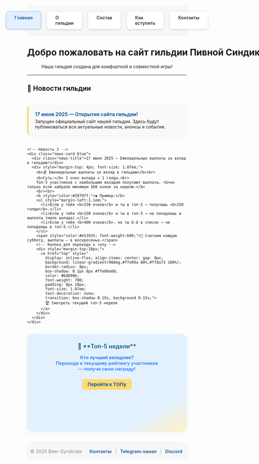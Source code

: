 <style>
.menu-nav {
  display: flex; 
  justify-content: center; 
  gap: 18px; 
  background: #f7f7f7; 
  padding: 18px 0 16px 0; 
  border-radius: 0 0 14px 14px; 
  box-shadow: 0 2px 8px #0001;
  margin-bottom: 40px;
  max-width: 700px;
  margin-left: auto;
  margin-right: auto;
}
.menu-btn {
  background: #fff;
  color: #2d2d2d;
  font-weight: 600;
  border-radius: 8px;
  padding: 10px 26px;
  text-decoration: none;
  transition: background 0.18s, box-shadow 0.18s, color 0.18s;
  box-shadow: 0 2px 6px #0002;
  border: 1px solid #ececec;
  display: inline-block;
}
.menu-btn:hover, .menu-btn:focus {
  background: #ffda73;
  border-color: #f3c143;
  color: #222;
  outline: none;
}
.menu-btn.active {
  background: #e3f1ff;
  border-color: #7dbdff;
  color: #145ba0;
}
.main-content {
  display: flex;
  justify-content: center;
  align-items: flex-start;
  gap: 36px;
  max-width: 1080px;
  margin: 0 auto;
}
.news-list {
  display: flex;
  flex-direction: column;
  gap: 24px;
  margin-top: 24px;
  max-width: 700px;
  min-width: 340px;
  flex: 2 2 0;
}
.news-card {
  background: #f9f9f9;
  border-left: 5px solid #ffda73;
  border-radius: 10px;
  box-shadow: 0 2px 8px #0001;
  padding: 18px 20px;
}
.news-card.blue {
  border-left: 5px solid #7dbdff;
}
.news-title {
  font-weight: 700;
  font-size: 1.1em;
  color: #145ba0;
}
.side-banner {
  flex: 1 1 260px;
  max-width: 300px;
  min-width: 240px;
  background: linear-gradient(150deg, #e3f1ff 80%, #fff0c0 100%);
  border-radius: 18px;
  box-shadow: 0 4px 16px #7dbdff22;
  padding: 28px 20px 20px 20px;
  margin-top: 44px;
  text-align: center;
  font-weight: 600;
  color: #15598c;
  font-size: 1.07em;
  display: flex;
  flex-direction: column;
  align-items: center;
  gap: 16px;
}
.side-banner a {
  background: #ffda73;
  color: #145ba0;
  font-weight: 700;
  border-radius: 8px;
  padding: 7px 17px;
  box-shadow: 0 2px 7px #ffe08a45;
  text-decoration: none;
  transition: background 0.13s, color 0.13s;
  margin-top: 7px;
}
.side-banner a:hover {
  background: #ffe99a;
  color: #bd890b;
}
@media (max-width: 1050px) {
  .main-content { flex-direction: column; align-items: stretch; gap: 16px; }
  .side-banner { margin-top: 0; max-width: 96vw; min-width: 0; }
}
@media (max-width: 800px) {
  .menu-nav,
  .news-list {
    max-width: 97vw;
  }
  .news-list { min-width: 0; }
}
</style>

<!-- Меню -->
<div class="menu-nav">
  <a href="/Beer-Syndicate/" class="menu-btn active">Главная</a>
  <a href="/Beer-Syndicate/about" class="menu-btn">О гильдии</a>
  <a href="/Beer-Syndicate/members" class="menu-btn">Состав</a>
  <a href="/Beer-Syndicate/recruit" class="menu-btn">Как вступить</a>
  <a href="/Beer-Syndicate/contacts" class="menu-btn">Контакты</a>
</div>

<h1 style="text-align:center; font-weight: bold; white-space:nowrap;">
  Добро пожаловать на сайт гильдии Пивной Синдикат ArcheAge!
</h1>
<div style="text-align:center; margin-bottom: 18px;">
  Наша гильдия создана для комфортной и совместной игры!
</div>

---

## 📰 Новости гильдии

<!-- Две колонки: новости + баннер -->
<div class="main-content">
  <!-- Новости -->
  <div class="news-list">
    <!-- Новость 1 -->
    <div class="news-card">
      <div class="news-title">17 июня 2025 — Открытие сайта гильдии!</div>
      <div style="margin-top: 4px;">
        Запущен официальный сайт нашей гильдии. Здесь будут публиковаться все актуальные новости, анонсы и события.
      </div>
    </div>

    <!-- Новость 2 -->
    <div class="news-card blue">
      <div class="news-title">17 июня 2025 — Еженедельные выплаты за вклад в гильдию!</div>
      <div style="margin-top: 4px; font-size: 1.07em;">
        <b>💰 Еженедельные выплаты за вклад в гильдию</b><br>
        <b>Суть:</b> 1 очко вклада = 1 голда.<br>
        Топ-5 участников с наибольшим вкладом получают выплаты, <b>но только если набрали минимум 160 очков за неделю.</b>
        <br><br>
        <b style="color:#2979ff;">◆ Пример:</b>
        <ul style="margin-left:1.1em;">
          <li>Если у тебя <b>250 очков</b> и ты в топ-5 → получишь <b>250 голды</b>.</li>
          <li>Если у тебя <b>150 очков</b> и ты в топ-5 → не попадаешь в выплаты (мало вклада).</li>
          <li>Если у тебя <b>400 очков</b>, но ты 6-й в списке → не попадаешь в топ-5.</li>
        </ul>
        <span style="color:#e53935; font-weight:600;">📅 Считаем каждую субботу, выплаты — в воскресенье.</span>
        <!-- Кнопка для перехода к топу -->
        <div style="margin-top:18px;">
          <a href="top" style="
            display: inline-flex; align-items: center; gap: 8px;
            background: linear-gradient(90deg,#ffe99a 60%,#ffda73 100%);
            border-radius: 8px;
            box-shadow: 0 2px 8px #ffe08a60;
            color: #bd890b;
            font-weight: 700;
            padding: 8px 18px;
            font-size: 1.07em;
            text-decoration: none;
            transition: box-shadow 0.15s, background 0.15s;">
            🏆 Смотреть текущий топ-5 недели
          </a>
        </div>
      </div>
    </div>
  </div>
  <!-- Баннер справа -->
  <div class="side-banner">
    <span style="font-size:1.23em;">🏅 **Топ-5 недели**</span>
    <div style="font-size:0.98em; color:#267cff;">
      <b>Кто лучший вкладчик?</b><br>
      Переходи к&nbsp;текущему рейтингу участников<br>— получи свою награду!
    </div>
    <a href="top">Перейти к ТОПу</a>
  </div>
</div>
<footer class="footer-main">
  <div class="footer-content">
    <span>© 2025 Beer-Syndicate</span>
    <span class="footer-links">
      <a href="/Beer-Syndicate/contacts">Контакты</a>
      <span>|</span>
      <a href="https://t.me/BeerSyndicate_aa" target="_blank">Telegram-канал</a>
      <span>|</span>
      <a href="https://discord.gg/wnCxVG2m" target="_blank">Discord</a>
    </span>
  </div>
</footer>

<style>
.footer-main {
  width: 100%;
  margin-top: 36px;
  background: #f7f7f7;
  border-radius: 18px 18px 0 0;
  box-shadow: 0 -1px 6px #0001;
  padding: 18px 0 14px 0;
  font-size: 1.04em;
  color: #789;
  display: flex;
  justify-content: center;
}
.footer-content {
  max-width: 800px;
  margin: 0 auto;
  display: flex;
  flex-wrap: wrap;
  justify-content: space-between;
  align-items: center;
  width: 96%;
}
.footer-links a {
  color: #145ba0;
  text-decoration: none;
  margin: 0 4px;
  font-weight: 600;
  transition: color 0.13s;
}
.footer-links a:hover {
  color: #e3b108;
  text-decoration: underline;
}
.footer-links span {
  margin: 0 3px;
  color: #aaa;
}
@media (max-width: 700px) {
  .footer-content { flex-direction: column; gap: 8px; }
}
</style>
